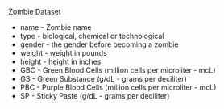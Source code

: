 Zombie Dataset
* name - Zombie name
* type - biological, chemical or technological
* gender - the gender before becoming a zombie
* weight - weight in pounds
* height - height in inches
* GBC - Green Blood Cells (million cells per microliter - mcL)
* GS - Green Substance (g/dL - grams per deciliter)
* PBC - Purple Blood Cells (million cells per microliter - mcL)
* SP - Sticky Paste (g/dL - grams per deciliter)
